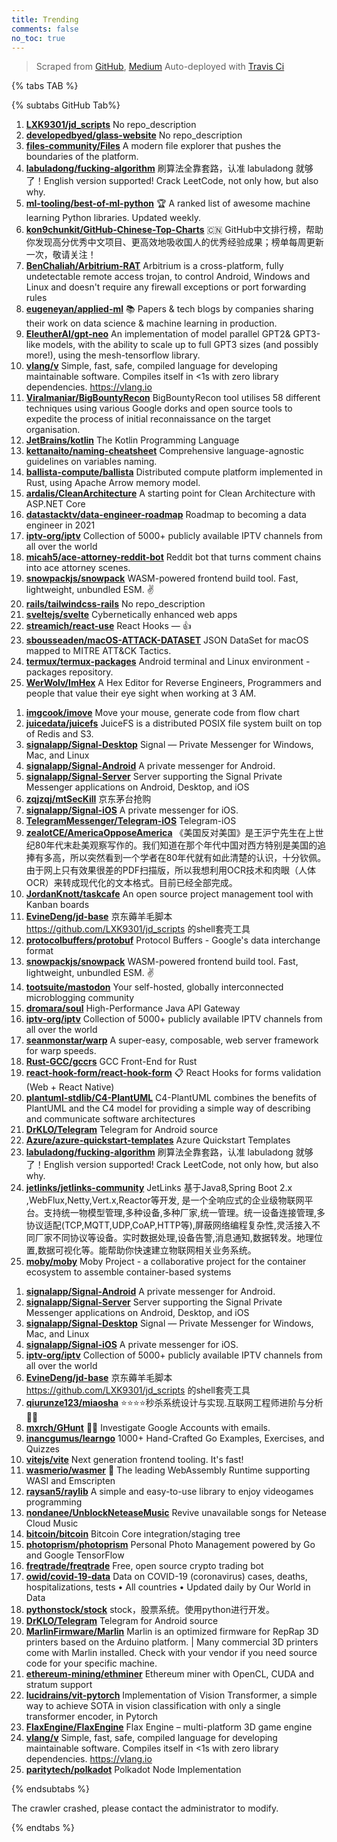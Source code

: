 ```yaml
---
title: Trending
comments: false
no_toc: true
---
```


> Scraped from [GitHub](https://github.com/trending), [Medium](https://medium.com/topic/popular)
Auto-deployed with [Travis Ci](https://travis-ci.org/)

{% tabs TAB %}
<!-- tab GitHub -->
{% subtabs GitHub Tab%}
<!-- tab Daily -->
1. [**LXK9301/jd_scripts**](https://github.com/LXK9301/jd_scripts)
No repo_description
2. [**developedbyed/glass-website**](https://github.com/developedbyed/glass-website)
No repo_description
3. [**files-community/Files**](https://github.com/files-community/Files)
A modern file explorer that pushes the boundaries of the platform.
4. [**labuladong/fucking-algorithm**](https://github.com/labuladong/fucking-algorithm)
刷算法全靠套路，认准 labuladong 就够了！English version supported! Crack LeetCode, not only how, but also why.
5. [**ml-tooling/best-of-ml-python**](https://github.com/ml-tooling/best-of-ml-python)
🏆 A ranked list of awesome machine learning Python libraries. Updated weekly.
6. [**kon9chunkit/GitHub-Chinese-Top-Charts**](https://github.com/kon9chunkit/GitHub-Chinese-Top-Charts)
🇨🇳 GitHub中文排行榜，帮助你发现高分优秀中文项目、更高效地吸收国人的优秀经验成果；榜单每周更新一次，敬请关注！
7. [**BenChaliah/Arbitrium-RAT**](https://github.com/BenChaliah/Arbitrium-RAT)
Arbitrium is a cross-platform, fully undetectable remote access trojan, to control Android, Windows and Linux and doesn't require any firewall exceptions or port forwarding rules
8. [**eugeneyan/applied-ml**](https://github.com/eugeneyan/applied-ml)
📚 Papers & tech blogs by companies sharing their work on data science & machine learning in production.
9. [**EleutherAI/gpt-neo**](https://github.com/EleutherAI/gpt-neo)
An implementation of model parallel GPT2& GPT3-like models, with the ability to scale up to full GPT3 sizes (and possibly more!), using the mesh-tensorflow library.
10. [**vlang/v**](https://github.com/vlang/v)
Simple, fast, safe, compiled language for developing maintainable software. Compiles itself in <1s with zero library dependencies. https://vlang.io
11. [**Viralmaniar/BigBountyRecon**](https://github.com/Viralmaniar/BigBountyRecon)
BigBountyRecon tool utilises 58 different techniques using various Google dorks and open source tools to expedite the process of initial reconnaissance on the target organisation.
12. [**JetBrains/kotlin**](https://github.com/JetBrains/kotlin)
The Kotlin Programming Language
13. [**kettanaito/naming-cheatsheet**](https://github.com/kettanaito/naming-cheatsheet)
Comprehensive language-agnostic guidelines on variables naming.
14. [**ballista-compute/ballista**](https://github.com/ballista-compute/ballista)
Distributed compute platform implemented in Rust, using Apache Arrow memory model.
15. [**ardalis/CleanArchitecture**](https://github.com/ardalis/CleanArchitecture)
A starting point for Clean Architecture with ASP.NET Core
16. [**datastacktv/data-engineer-roadmap**](https://github.com/datastacktv/data-engineer-roadmap)
Roadmap to becoming a data engineer in 2021
17. [**iptv-org/iptv**](https://github.com/iptv-org/iptv)
Collection of 5000+ publicly available IPTV channels from all over the world
18. [**micah5/ace-attorney-reddit-bot**](https://github.com/micah5/ace-attorney-reddit-bot)
Reddit bot that turns comment chains into ace attorney scenes.
19. [**snowpackjs/snowpack**](https://github.com/snowpackjs/snowpack)
WASM-powered frontend build tool. Fast, lightweight, unbundled ESM. ✌️
20. [**rails/tailwindcss-rails**](https://github.com/rails/tailwindcss-rails)
No repo_description
21. [**sveltejs/svelte**](https://github.com/sveltejs/svelte)
Cybernetically enhanced web apps
22. [**streamich/react-use**](https://github.com/streamich/react-use)
React Hooks — 👍
23. [**sbousseaden/macOS-ATTACK-DATASET**](https://github.com/sbousseaden/macOS-ATTACK-DATASET)
JSON DataSet for macOS mapped to MITRE ATT&CK Tactics.
24. [**termux/termux-packages**](https://github.com/termux/termux-packages)
Android terminal and Linux environment - packages repository.
25. [**WerWolv/ImHex**](https://github.com/WerWolv/ImHex)
A Hex Editor for Reverse Engineers, Programmers and people that value their eye sight when working at 3 AM.
<!-- endtab -->
<!-- tab Weekly -->
1. [**imgcook/imove**](https://github.com/imgcook/imove)
Move your mouse, generate code from flow chart
2. [**juicedata/juicefs**](https://github.com/juicedata/juicefs)
JuiceFS is a distributed POSIX file system built on top of Redis and S3.
3. [**signalapp/Signal-Desktop**](https://github.com/signalapp/Signal-Desktop)
Signal — Private Messenger for Windows, Mac, and Linux
4. [**signalapp/Signal-Android**](https://github.com/signalapp/Signal-Android)
A private messenger for Android.
5. [**signalapp/Signal-Server**](https://github.com/signalapp/Signal-Server)
Server supporting the Signal Private Messenger applications on Android, Desktop, and iOS
6. [**zqjzqj/mtSecKill**](https://github.com/zqjzqj/mtSecKill)
京东茅台抢购
7. [**signalapp/Signal-iOS**](https://github.com/signalapp/Signal-iOS)
A private messenger for iOS.
8. [**TelegramMessenger/Telegram-iOS**](https://github.com/TelegramMessenger/Telegram-iOS)
Telegram-iOS
9. [**zealotCE/AmericaOpposeAmerica**](https://github.com/zealotCE/AmericaOpposeAmerica)
《美国反对美国》是王沪宁先生在上世纪80年代末赴美观察写作的。我们知道在那个年代中国对西方特别是美国的追捧有多高，所以突然看到一个学者在80年代就有如此清楚的认识，十分钦佩。由于网上只有效果很差的PDF扫描版，所以我想利用OCR技术和肉眼（人体OCR）来转成现代化的文本格式。目前已经全部完成。
10. [**JordanKnott/taskcafe**](https://github.com/JordanKnott/taskcafe)
An open source project management tool with Kanban boards
11. [**EvineDeng/jd-base**](https://github.com/EvineDeng/jd-base)
京东薅羊毛脚本 https://github.com/LXK9301/jd_scripts 的shell套壳工具
12. [**protocolbuffers/protobuf**](https://github.com/protocolbuffers/protobuf)
Protocol Buffers - Google's data interchange format
13. [**snowpackjs/snowpack**](https://github.com/snowpackjs/snowpack)
WASM-powered frontend build tool. Fast, lightweight, unbundled ESM. ✌️
14. [**tootsuite/mastodon**](https://github.com/tootsuite/mastodon)
Your self-hosted, globally interconnected microblogging community
15. [**dromara/soul**](https://github.com/dromara/soul)
High-Performance Java API Gateway
16. [**iptv-org/iptv**](https://github.com/iptv-org/iptv)
Collection of 5000+ publicly available IPTV channels from all over the world
17. [**seanmonstar/warp**](https://github.com/seanmonstar/warp)
A super-easy, composable, web server framework for warp speeds.
18. [**Rust-GCC/gccrs**](https://github.com/Rust-GCC/gccrs)
GCC Front-End for Rust
19. [**react-hook-form/react-hook-form**](https://github.com/react-hook-form/react-hook-form)
📋 React Hooks for forms validation (Web + React Native)
20. [**plantuml-stdlib/C4-PlantUML**](https://github.com/plantuml-stdlib/C4-PlantUML)
C4-PlantUML combines the benefits of PlantUML and the C4 model for providing a simple way of describing and communicate software architectures
21. [**DrKLO/Telegram**](https://github.com/DrKLO/Telegram)
Telegram for Android source
22. [**Azure/azure-quickstart-templates**](https://github.com/Azure/azure-quickstart-templates)
Azure Quickstart Templates
23. [**labuladong/fucking-algorithm**](https://github.com/labuladong/fucking-algorithm)
刷算法全靠套路，认准 labuladong 就够了！English version supported! Crack LeetCode, not only how, but also why.
24. [**jetlinks/jetlinks-community**](https://github.com/jetlinks/jetlinks-community)
JetLinks 基于Java8,Spring Boot 2.x ,WebFlux,Netty,Vert.x,Reactor等开发, 是一个全响应式的企业级物联网平台。支持统一物模型管理,多种设备,多种厂家,统一管理。统一设备连接管理,多协议适配(TCP,MQTT,UDP,CoAP,HTTP等),屏蔽网络编程复杂性,灵活接入不同厂家不同协议等设备。实时数据处理,设备告警,消息通知,数据转发。地理位置,数据可视化等。能帮助你快速建立物联网相关业务系统。
25. [**moby/moby**](https://github.com/moby/moby)
Moby Project - a collaborative project for the container ecosystem to assemble container-based systems
<!-- endtab -->
<!-- tab Monthly -->
1. [**signalapp/Signal-Android**](https://github.com/signalapp/Signal-Android)
A private messenger for Android.
2. [**signalapp/Signal-Server**](https://github.com/signalapp/Signal-Server)
Server supporting the Signal Private Messenger applications on Android, Desktop, and iOS
3. [**signalapp/Signal-Desktop**](https://github.com/signalapp/Signal-Desktop)
Signal — Private Messenger for Windows, Mac, and Linux
4. [**signalapp/Signal-iOS**](https://github.com/signalapp/Signal-iOS)
A private messenger for iOS.
5. [**iptv-org/iptv**](https://github.com/iptv-org/iptv)
Collection of 5000+ publicly available IPTV channels from all over the world
6. [**EvineDeng/jd-base**](https://github.com/EvineDeng/jd-base)
京东薅羊毛脚本 https://github.com/LXK9301/jd_scripts 的shell套壳工具
7. [**qiurunze123/miaosha**](https://github.com/qiurunze123/miaosha)
⭐⭐⭐⭐秒杀系统设计与实现.互联网工程师进阶与分析🙋🐓
8. [**mxrch/GHunt**](https://github.com/mxrch/GHunt)
🕵️‍♂️ Investigate Google Accounts with emails.
9. [**inancgumus/learngo**](https://github.com/inancgumus/learngo)
1000+ Hand-Crafted Go Examples, Exercises, and Quizzes
10. [**vitejs/vite**](https://github.com/vitejs/vite)
Next generation frontend tooling. It's fast!
11. [**wasmerio/wasmer**](https://github.com/wasmerio/wasmer)
🚀 The leading WebAssembly Runtime supporting WASI and Emscripten
12. [**raysan5/raylib**](https://github.com/raysan5/raylib)
A simple and easy-to-use library to enjoy videogames programming
13. [**nondanee/UnblockNeteaseMusic**](https://github.com/nondanee/UnblockNeteaseMusic)
Revive unavailable songs for Netease Cloud Music
14. [**bitcoin/bitcoin**](https://github.com/bitcoin/bitcoin)
Bitcoin Core integration/staging tree
15. [**photoprism/photoprism**](https://github.com/photoprism/photoprism)
Personal Photo Management powered by Go and Google TensorFlow
16. [**freqtrade/freqtrade**](https://github.com/freqtrade/freqtrade)
Free, open source crypto trading bot
17. [**owid/covid-19-data**](https://github.com/owid/covid-19-data)
Data on COVID-19 (coronavirus) cases, deaths, hospitalizations, tests • All countries • Updated daily by Our World in Data
18. [**pythonstock/stock**](https://github.com/pythonstock/stock)
stock，股票系统。使用python进行开发。
19. [**DrKLO/Telegram**](https://github.com/DrKLO/Telegram)
Telegram for Android source
20. [**MarlinFirmware/Marlin**](https://github.com/MarlinFirmware/Marlin)
Marlin is an optimized firmware for RepRap 3D printers based on the Arduino platform. | Many commercial 3D printers come with Marlin installed. Check with your vendor if you need source code for your specific machine.
21. [**ethereum-mining/ethminer**](https://github.com/ethereum-mining/ethminer)
Ethereum miner with OpenCL, CUDA and stratum support
22. [**lucidrains/vit-pytorch**](https://github.com/lucidrains/vit-pytorch)
Implementation of Vision Transformer, a simple way to achieve SOTA in vision classification with only a single transformer encoder, in Pytorch
23. [**FlaxEngine/FlaxEngine**](https://github.com/FlaxEngine/FlaxEngine)
Flax Engine – multi-platform 3D game engine
24. [**vlang/v**](https://github.com/vlang/v)
Simple, fast, safe, compiled language for developing maintainable software. Compiles itself in <1s with zero library dependencies. https://vlang.io
25. [**paritytech/polkadot**](https://github.com/paritytech/polkadot)
Polkadot Node Implementation
<!-- endtab -->
{% endsubtabs %}
<!-- endtab -->
<!-- tab Medium -->
The crawler crashed, please contact the administrator to modify.
<!-- endtab -->
{% endtabs %}
